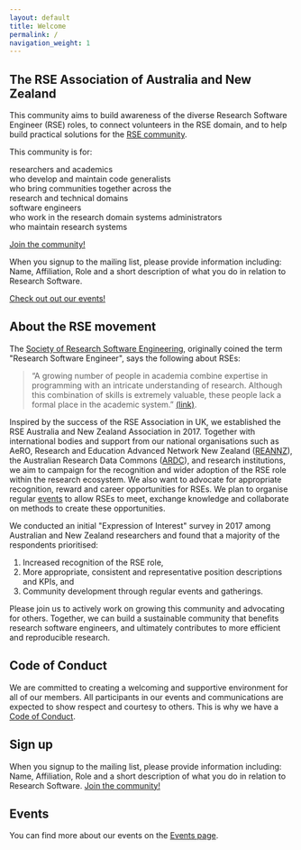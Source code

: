 ```yaml
---
layout: default
title: Welcome
permalink: /
navigation_weight: 1
---
```


## The RSE Association of Australia and New Zealand

This community aims to build awareness of the diverse Research Software 
Engineer (RSE) roles, to connect volunteers in the RSE domain, and to 
help build practical solutions for the [RSE community](/about). 

This community is for:

<div class="roleTable">
<div class="roleRow">
	<span class="roles">
		<emp>researchers</emp> and <emp>academics</emp> <br/> 
		who develop and maintain code 
	</span>
	<span class="roles">
		<emp>generalists</emp> <br/> 
		who bring communities together across the <br/>
		research and technical domains
	</span>
</div>
<div class="roleRow">
	<span class="roles">
		<emp>software engineers</emp> <br/> 
		who work in the research domain
	</span>
	<span class="roles">
		<emp>systems administrators</emp> <br/> 
		who maintain research systems
	</span>
</div>
</div>


<a class="rse rse-join" href="{{ site.sign_up }}">Join the community!</a>

When you signup to the mailing list, please provide information including: Name, Affiliation, Role and a short description of what you do in relation to Research Software.

<a class="rse rse-join" href="/events">Check out out our events!</a>

## About the RSE movement 

The [Society of Research Software Engineering](https://society-rse.org/), 
originally coined the term "Research Software Engineer",
says the following about RSEs: 
> “A growing number of people in academia combine expertise in 
> programming with an intricate understanding of research. 
> Although this combination of skills is extremely valuable, 
> these people lack a formal place in the academic system.”
> [(link)](https://www.cemac.leeds.ac.uk/events/research-software-engineers/).

Inspired by the success of the RSE Association in UK, we 
established the RSE Australia and New Zealand Association in 2017. 
Together with  international bodies and support from our national 
organisations such as AeRO, Research and Education Advanced Network New Zealand ([REANNZ](https://www.reannz.co.nz/)), the Australian Research Data Commons 
([ARDC](https://ardc.edu.au/resource-hub/?_categories=research-software)), and research institutions, we aim to campaign for the 
recognition and wider adoption of the RSE role within the research 
ecosystem. 
We also want to advocate for appropriate recognition, reward and career opportunities
for RSEs. 
We plan to organise regular [events](https://rse-aunz.github.io/events/) to allow RSEs to meet, exchange 
knowledge and collaborate on methods to create these opportunities.

We conducted an initial "Expression of Interest" survey in 2017 among Australian and 
New Zealand researchers and found that a majority of the respondents 
 prioritised:
1. Increased recognition of the RSE role, 
1. More appropriate, consistent and representative position descriptions 
and KPIs, and 
1. Community development through regular events and gatherings. 

Please join us to actively work on growing this community and 
advocating for others. 
Together, we can build a sustainable community that benefits research 
software engineers, and ultimately contributes to more efficient and 
reproducible research.

## Code of Conduct
We are committed to creating a welcoming and supportive environment for all of our members.
All participants in our events and communications are expected to show respect and courtesy to others.
This is why we have a [Code of Conduct](https://rse-aunz.github.io/code-of-conduct).

## Sign up

When you signup to the mailing list, please provide information including: Name, Affiliation, Role and a short description of what you do in relation to Research Software.
<a class="rse rse-join" href="{{ site.sign_up }}">Join the community!</a>

## Events

You can find more about our events on the [Events page](events).


